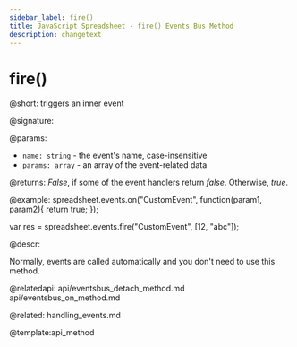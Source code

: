 ```yaml
---
sidebar_label: fire()
title: JavaScript Spreadsheet - fire() Events Bus Method
description: changetext
---
```


# fire()

@short: triggers an inner event

@signature:

@params:
- `name: string` - the event's name, case-insensitive
- `params: array` - an array of the event-related data

@returns:
*False*, if some of the event handlers return *false*. Otherwise, *true*.

@example:
spreadsheet.events.on("CustomEvent", function(param1, param2){
 	return true;
});

var res = spreadsheet.events.fire("CustomEvent", [12, "abc"]);

@descr:

Normally, events are called automatically and you don't need to use this method.

@relatedapi:
api/eventsbus_detach_method.md
api/eventsbus_on_method.md

@related:
handling_events.md

@template:api_method